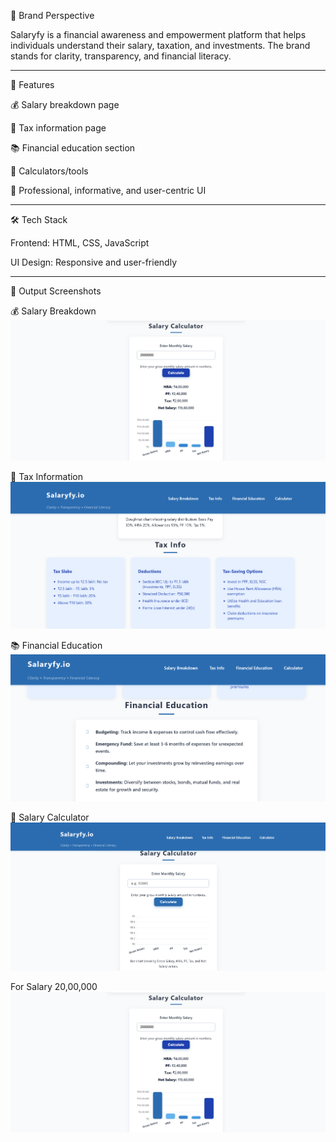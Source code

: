 📌 Brand Perspective

Salaryfy is a financial awareness and empowerment platform that helps individuals understand their salary, taxation, and investments.
The brand stands for clarity, transparency, and financial literacy.

---

🚀 Features

💰 Salary breakdown page

🧾 Tax information page

📚 Financial education section

🔢 Calculators/tools 

🎨 Professional, informative, and user-centric UI

---

🛠️ Tech Stack

Frontend: HTML, CSS, JavaScript 

UI Design: Responsive and user-friendly

---

📸 Output Screenshots

💰 Salary Breakdown
![Screenshot 2025-08-22 121247](https://github.com/Anushkaaa29/Salaryfy.io/blob/main/Screenshot%202025-09-06%20141506.png)
 
🧾 Tax Information
![Screenshot 2025-08-22 121247](https://github.com/Anushkaaa29/Salaryfy.io/blob/main/Screenshot%202025-09-06%20143405.png)

📚 Financial Education
![Screenshot 2025-08-22 121247](https://github.com/Anushkaaa29/Salaryfy.io/blob/main/Screenshot%202025-09-06%20143445.png)

🧮 Salary Calculator 
![Screenshot 2025-08-22 121247](https://github.com/Anushkaaa29/Salaryfy.io/blob/main/Screenshot%202025-09-06%20143519.png)

For Salary 20,00,000
![Screenshot 2025-08-22 121247](https://github.com/Anushkaaa29/Salaryfy.io/blob/main/Screenshot%202025-09-06%20141506.png)
 
